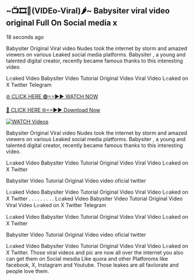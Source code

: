 ## ~📺🎞️👙(VIDEo-Viral)🌶~ Babysiter     viral video original Full On Social media x 

18 seconds ago

Babysiter     Original Viral video Nudes took the internet by storm and amazed viewers on various Leaked social media platforms. Babysiter    , a young and talented digital creator, recently became famous thanks to this interesting video.

L𝚎aked Video Babysiter     Video Tutorial Original Video Viral Video L𝚎aked on X Twitter Telegram

[🌐 CLICK HERE 🟢==►► WATCH NOW](https://cutt.ly/0rtR8jlR)

[🔴 CLICK HERE 🌐==►► Download Now](https://cutt.ly/SrtR4cwq)

[![WATCH Videos](https://i.imgur.com/dJHk4Zq.gif)](https://cutt.ly/0rtR8jlR)

Babysiter     Original Viral video Nudes took the internet by storm and amazed viewers on various Leaked social media platforms. Babysiter     , a young and talented digital creator, recently became famous thanks to this interesting video.

L𝚎aked Video Babysiter     Video Tutorial Original Video Viral Video L𝚎aked on X Twitter

Babysiter     Video Tutorial Original Video video oficial twitter

L𝚎aked Video Babysiter     Video Tutorial Original Video Viral Video L𝚎aked on X Twitter
. . . . . . . . . L𝚎aked Video Babysiter     Video Tutorial Original Video Viral Video L𝚎aked on X Twitter Telegram

L𝚎aked Video Babysiter     Video Tutorial Original Video Viral Video L𝚎aked on X Twitter

Babysiter      Video Tutorial Original Video video oficial twitter

L𝚎aked Video Babysiter      Video Tutorial Original Video Viral Video L𝚎aked on X Twitter.
Those viral videos and pic are now all over the internet you also can get them on Social mesdia Like quora and other Platforoms like facebook, X, Instagram and Youtube. Those leakes are all faviiorate and people love them.
